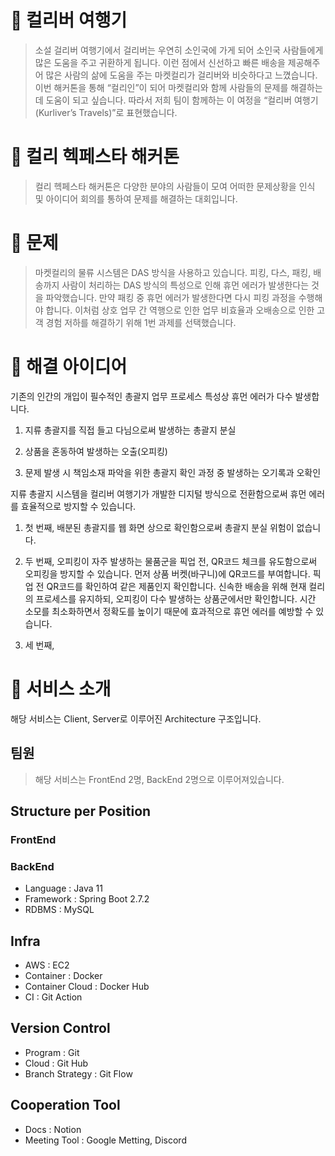 # 🐳 컬리버 여행기
> 소설 걸리버 여행기에서 걸리버는 우연히 소인국에 가게 되어 소인국 사람들에게 많은 도움을 주고 귀환하게 됩니다. 이런 점에서 신선하고 빠른 배송을 제공해주어 많은 사람의 삶에 도움을 주는 마켓컬리가 걸리버와 비슷하다고 느꼈습니다. 이번 해커톤을 통해 “컬리인”이 되어 마켓컬리와 함께 사람들의 문제를 해결하는 데 도움이 되고 싶습니다. 따라서 저희 팀이 함께하는 이 여정을 “컬리버 여행기(Kurliver’s Travels)”로 표현했습니다.

# 🐳 컬리 헥페스타 해커톤
> 컬리 헥페스타 해커톤은 다양한 분야의 사람들이 모여 어떠한 문제상황을 인식 및 아이디어 회의를 통하여 문제를 해결하는 대회입니다.

# 🧐 문제
> 마켓컬리의 물류 시스템은 DAS 방식을 사용하고 있습니다.  피킹, 다스, 패킹, 배송까지 사람이 처리하는 DAS 방식의 특성으로 인해 휴먼 에러가 발생한다는 것을 파악했습니다. 만약 패킹 중 휴먼 에러가 발생한다면 다시 피킹 과정을 수행해야 합니다. 이처럼 상호 업무 간 역행으로 인한 업무 비효율과 오배송으로 인한 고객 경험 저하를 해결하기 위해 1번 과제를 선택했습니다.

# 🔎 해결 아이디어

기존의 인간의 개입이 필수적인 총괄지 업무 프로세스 특성상 휴먼 에러가 다수 발생합니다.

1. 지류 총괄지를 직접 들고 다님으로써 발생하는 총괄지 분실

2. 상품을 혼동하여 발생하는 오출(오피킹)

3. 문제 발생 시 책임소재 파악을 위한 총괄지 확인 과정 중 발생하는 오기록과 오확인

지류 총괄지 시스템을 컬리버 여행기가 개발한 디지털 방식으로 전환함으로써 휴먼 에러를 효율적으로 방지할 수 있습니다. 

1. 첫 번째, 배분된 총괄지를 웹 화면 상으로 확인함으로써 총괄지 분실 위험이 없습니다. 

2. 두 번째, 오피킹이 자주 발생하는 물품군을 픽업 전, QR코드 체크를 유도함으로써 오피킹을 방지할 수 있습니다. 먼저 상품 버켓(바구니)에 QR코드를 부여합니다. 픽업 전 QR코드를 확인하여 같은 제품인지 확인합니다. 신속한 배송을 위해 현재 컬리의 프로세스를 유지하되, 오피킹이 다수 발생하는 상품군에서만 확인합니다. 시간 소모를 최소화하면서 정확도를 높이기 때문에 효과적으로 휴먼 에러를 예방할 수 있습니다. 

3. 세 번째,

# 🐳 서비스 소개
해당 서비스는 Client, Server로 이루어진 Architecture 구조입니다.

## 팀원
> 해당 서비스는 FrontEnd 2명, BackEnd 2명으로 이루어져있습니다.

## Structure per Position

### FrontEnd

### BackEnd

* Language : Java 11
* Framework : Spring Boot 2.7.2
* RDBMS : MySQL


## Infra
* AWS : EC2
* Container : Docker
* Container Cloud : Docker Hub
* CI : Git Action

## Version Control
* Program : Git
* Cloud : Git Hub
* Branch Strategy : Git Flow

## Cooperation Tool
* Docs : Notion
* Meeting Tool : Google Metting, Discord




